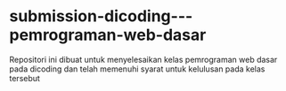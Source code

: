 # submission-dicoding---pemrograman-web-dasar
Repositori ini dibuat untuk menyelesaikan kelas pemrograman web dasar pada dicoding dan telah memenuhi syarat untuk kelulusan pada kelas tersebut
